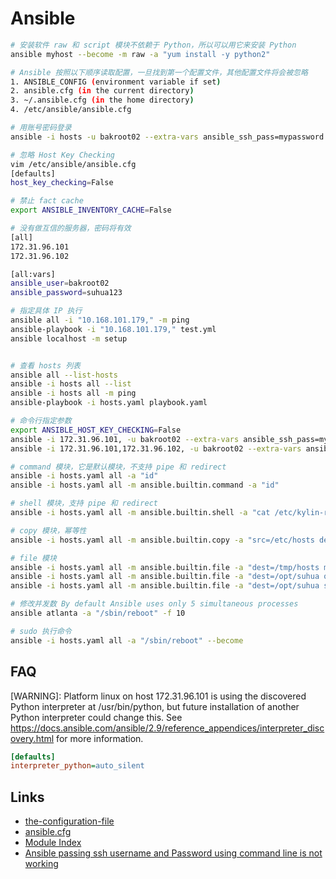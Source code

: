 # Ansible

```sh
# 安装软件 raw 和 script 模块不依赖于 Python，所以可以用它来安装 Python
ansible myhost --become -m raw -a "yum install -y python2"

# Ansible 按照以下顺序读取配置，一旦找到第一个配置文件，其他配置文件将会被忽略
1. ANSIBLE_CONFIG (environment variable if set)
2. ansible.cfg (in the current directory)
3. ~/.ansible.cfg (in the home directory)
4. /etc/ansible/ansible.cfg

# 用账号密码登录
ansible -i hosts -u bakroot02 --extra-vars ansible_ssh_pass=mypassword -m ping all

# 忽略 Host Key Checking
vim /etc/ansible/ansible.cfg
[defaults]
host_key_checking=False

# 禁止 fact cache
export ANSIBLE_INVENTORY_CACHE=False

# 没有做互信的服务器，密码将有效
[all]
172.31.96.101
172.31.96.102

[all:vars]
ansible_user=bakroot02
ansible_password=suhua123

# 指定具体 IP 执行
ansible all -i "10.168.101.179," -m ping
ansible-playbook -i "10.168.101.179," test.yml
ansible localhost -m setup


# 查看 hosts 列表
ansible all --list-hosts
ansible -i hosts all --list
ansible -i hosts all -m ping
ansible-playbook -i hosts.yaml playbook.yaml

# 命令行指定参数
export ANSIBLE_HOST_KEY_CHECKING=False
ansible -i 172.31.96.101, -u bakroot02 --extra-vars ansible_ssh_pass=mypassword -m ping all
ansible -i 172.31.96.101,172.31.96.102, -u bakroot02 --extra-vars ansible_ssh_pass=mypassword -m ping all

# command 模块，它是默认模块，不支持 pipe 和 redirect
ansible -i hosts.yaml all -a "id"
ansible -i hosts.yaml all -m ansible.builtin.command -a "id"

# shell 模块，支持 pipe 和 redirect
ansible -i hosts.yaml all -m ansible.builtin.shell -a "cat /etc/kylin-release || cat /etc/redhat-release"

# copy 模块，幂等性
ansible -i hosts.yaml all -m ansible.builtin.copy -a "src=/etc/hosts dest=/tmp/hosts"

# file 模块
ansible -i hosts.yaml all -m ansible.builtin.file -a "dest=/tmp/hosts mode=600 owner=1001 group=1001" --become
ansible -i hosts.yaml all -m ansible.builtin.file -a "dest=/opt/suhua owner=bakroot02 group=bakroot02 state=directory" --become
ansible -i hosts.yaml all -m ansible.builtin.file -a "dest=/opt/suhua state=absent" --become

# 修改并发数 By default Ansible uses only 5 simultaneous processes
ansible atlanta -a "/sbin/reboot" -f 10

# sudo 执行命令
ansible -i hosts.yaml all -a "/sbin/reboot" --become
```

## FAQ

[WARNING]: Platform linux on host 172.31.96.101 is using the discovered Python interpreter at /usr/bin/python, but future installation of another Python interpreter could change this. See
https://docs.ansible.com/ansible/2.9/reference_appendices/interpreter_discovery.html for more information.

```ansible.cfg
[defaults]
interpreter_python=auto_silent
```

## Links

- [the-configuration-file](https://docs.ansible.com/ansible/2.9/reference_appendices/config.html#the-configuration-file)
- [ansible.cfg](https://github.com/ansible/ansible/blob/stable-2.9/examples/ansible.cfg)
- [Module Index](https://docs.ansible.com/ansible/2.9/modules/modules_by_category.html#modules-by-category)
- [Ansible passing ssh username and Password using command line is not working](https://stackoverflow.com/questions/69889074/ansible-passing-ssh-username-and-password-using-command-line-is-not-working)
